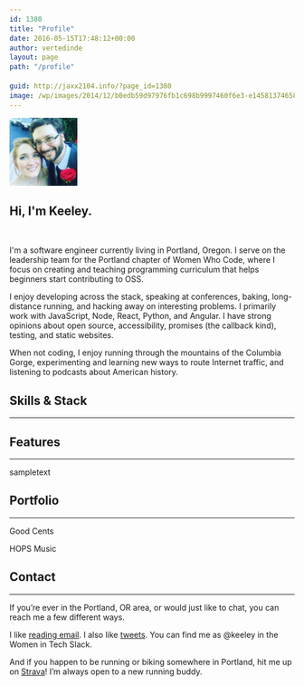 ```yaml
---
id: 1380
title: "Profile"
date: 2016-05-15T17:48:12+00:00
author: vertedinde
layout: page
path: "/profile"

guid: http://jaxx2104.info/?page_id=1380
image: /wp/images/2014/12/b0edb59d97976fb1c698b9997460f6e3-e1458137465824.jpg
---
```



<section class="text-left">
  <div class="container">
    <img src="keeley-pic.jpg" alt="keeley-pic" class="rounded-circle mx-auto d-block" width="120px">
    <h1 class="text-center">Hi, I'm Keeley.</h1>
    </br>
    <p class="lead text-muted">I'm a software engineer currently living in Portland, Oregon. I serve on the leadership team for the Portland chapter of Women Who Code, where I focus on creating and teaching programming curriculum that helps beginners start contributing to OSS.</p>
    <p class="lead text-muted">I enjoy developing across the stack, speaking at conferences, baking, long-distance running, and hacking away on interesting problems. I primarily work with JavaScript, Node, React, Python, and Angular. I have strong opinions about open source, accessibility, promises (the callback kind), testing, and static websites.</p>
    <p class="lead text-muted">When not coding, I enjoy running through the mountains of the Columbia Gorge, experimenting and learning new ways to route Internet traffic, and listening to podcasts about American history.</p>
    <div class="service-box">
        <a href="https://github.com/vertedinde"><i class="fa fa-github wow bounceIn" data-wow-duration="2.0s"></i></a>
        <a href="https://twitter.com/keeleyhammond"><i class="fa fa fa-twitter wow bounceIn" data-wow-duration="2.0s"></i></a>
        <a href="https://www.linkedin.com/in/keeleyhammond"><i class="fa fa fa-linkedin wow bounceIn" data-wow-duration="2.0s"></i></a>
        <a href="https://codepen.io/VerteDinde/"><i class="fa fa fa-codepen wow bounceIn" data-wow-duration="2.0s"></i></a>
    </div>
  </div>
</section>

<section id="features" class="bg-danger text-center">
  <div class="container">
    <div class="row">
      <div class="col-lg-12 ">
        <h2>Skills & Stack</h2>
        <hr class="primary" />
      </div>
    </div>
  </div>
  <div class="container">
    <div class="row">
      <div class="col-lg-3 col-6">
        <div class="service-box" data-toggle="tooltip" data-placement="top" title="HTML">
          <i class="fa-4x devicons devicons-html5 wow bounceIn" data-wow-duration="2.0s"></i>
        </div>
      </div>
      <div class="col-lg-3 col-6">
        <div class="service-box" data-toggle="tooltip" data-placement="top" title="JavaScript">
          <i class="fa-4x devicons devicons-javascript_badge wow bounceIn" data-wow-duration="2.0s"></i>
        </div>
      </div>
      <div class="col-lg-3 col-6">
        <div class="service-box" data-toggle="tooltip" data-placement="top" title="Node.js">
          <i class="fa-4x devicons devicons-nodejs wow bounceIn" data-wow-duration="2.0s"></i>
        </div>
      </div>
      <div class="col-lg-3 col-6">
        <div class="service-box" data-toggle="tooltip" data-placement="top" title="React">
          <i class="fa-4x devicons devicons-react wow bounceIn" data-wow-duration="2.0s"></i>
        </div>
      </div>
    </div>
    <div class="row">
      <div class="col-lg-3 col-6 ">
        <div class="service-box" data-toggle="tooltip" data-placement="top" title="Python">
          <i class="fa-4x devicons devicons-python wow bounceIn" data-wow-duration="2.0s"></i>
        </div>
      </div>
      <div class="col-lg-3 col-6 ">
        <div class="service-box" data-toggle="tooltip" data-placement="top" title="CSS">
          <i class="fa-4x devicons devicons-css3 wow bounceIn" data-wow-duration="2.0s"></i>
        </div>
      </div>
      <div class="col-lg-3 col-6 ">
        <div class="service-box" data-toggle="tooltip" data-placement="top" title="MongoDB">
          <i class="fa-4x devicons devicons-mongodb wow bounceIn" data-wow-duration="2.0s"></i>
        </div>
      </div>
      <div class="col-lg-3 col-6 ">
        <div class="service-box" data-toggle="tooltip" data-placement="top" title="Angular">
          <i class="fa-4x devicons devicons-angular wow bounceIn" data-wow-duration="2.0s"></i>
        </div>
      </div>
    </div>
    <div class="row">
      <div class="col-lg-3 col-6 ">
        <div class="service-box" data-toggle="tooltip" data-placement="top" title="PHP">
          <i class="fa-4x devicons devicons-postgresql wow bounceIn" data-wow-duration="2.0s"></i>
        </div>
      </div>
      <div class="col-lg-3 col-6 ">
        <div class="service-box" data-toggle="tooltip" data-placement="top" title="Git">
          <i class="fa-4x devicons devicons-git wow bounceIn" data-wow-duration="2.0s"></i>
        </div>
      </div>
      <div class="col-lg-3 col-6 ">
        <div class="service-box" data-toggle="tooltip" data-placement="top" title="Firebase">
          <i class="fa-4x devicons devicons-firebase wow bounceIn" data-wow-duration="2.0s"></i>
        </div>
      </div>
      <div class="col-lg-3 col-6 ">
        <div class="service-box" data-toggle="tooltip" data-placement="top" title="npm">
          <i class="fa-4x devicons devicons-npm wow bounceIn" data-wow-duration="2.0s"></i>
        </div>
      </div>
    </div>
  </div>
</section>

<section id="features" class="text-center">
  <div class="container">
    <div class="row">
      <div class="col-lg-12">
        <h2>Features </h2>
        <hr class="primary" />
      </div>
    </div>
  </div>
  <div class="container">
    <div class="service-box">
    <p>sampletext</p>
    </div>
  </div>
</section>

<section class="bg-danger text-center" id="concept">
  <div class="container">
    <div class="row">
      <div class="col-lg-12">
        <h2>Portfolio </h2>
        <hr class="light" />
      </div>
    </div>
  </div>
  <div class="container">
    <div class="row">
      <div class="col-md-6 wow slideInLeft" data-wow-duration="1.0s">
        <p>Good Cents</p>
      </div>
      <div class="col-md-6 wow slideInRight" data-wow-duration="1.0s">
        <p>HOPS Music</p>
      </div>
    </div>
  </div>
</section>

<!--<section id="repos">
  <div class="container">
    <div class="row">
        <div class="col-md-6 ">
            <h2 class="section-heading">Repositories</h2>
        </div>
        <div class="col-md-6 text-xs-left">
            <li><a href="">sample</a></li>
            <li><a href="">sample</a></li>
            <li><a href="">sample</a></li>
        </div>
    </div>
  </div>
</section>-->

<section id="contact">
  <div class="container text-left">
    <div class="row">
      <div class="col-lg-12 text-center">
        <h2>Contact </h2>
        <hr class="primary" />
      </div>
    <p class="text-muted">If you’re ever in the Portland, OR area, or would just like to chat, you can reach me a few different ways.</p>
    <p class="text-muted">I like <a href="mailto:keeleyhammond@gmail.com">reading email</a>. I also like <a href="https://twitter.com/keeleyhammond">tweets</a>. You can find me as @keeley in the Women in Tech Slack.</p>
    <p class="text-muted">And if you happen to be running or biking somewhere in Portland, hit me up on <a href="https://www.strava.com/athletes/3855756">Strava</a>! I’m always open to a new running buddy.</p>
    <div class="service-box">
        <a href="https://github.com/vertedinde"><i class="fa fa-github wow bounceIn" data-wow-duration="2.0s"></i></a>
        <a href="https://twitter.com/keeleyhammond"><i class="fa fa fa-twitter wow bounceIn" data-wow-duration="2.0s"></i></a>
        <a href="https://www.linkedin.com/in/keeleyhammond"><i class="fa fa fa-linkedin wow bounceIn" data-wow-duration="2.0s"></i></a>
        <a href="https://codepen.io/VerteDinde/"><i class="fa fa fa-codepen wow bounceIn" data-wow-duration="2.0s"></i></a>
    </div>
    </div>
  </div>
</section>